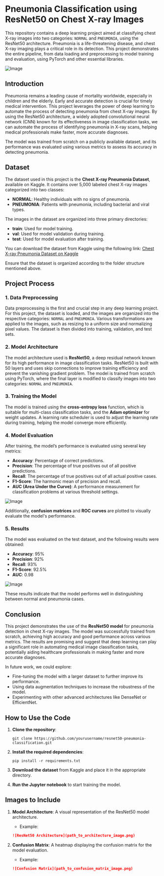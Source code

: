 # **Pneumonia Classification using ResNet50 on Chest X-ray Images**

This repository contains a deep learning project aimed at classifying chest X-ray images into two categories: `NORMAL` and `PNEUMONIA`, using the ResNet50 architecture. Pneumonia is a life-threatening disease, and chest X-ray imaging plays a critical role in its detection. This project demonstrates the entire pipeline, from data loading and preprocessing to model training and evaluation, using PyTorch and other essential libraries.

![Image](https://github.com/user-attachments/assets/cc551e1b-225b-47f0-a71f-c30e0869955f)

## **Introduction**

Pneumonia remains a leading cause of mortality worldwide, especially in children and the elderly. Early and accurate detection is crucial for timely medical intervention. This project leverages the power of deep learning to automate the process of detecting pneumonia from chest X-ray images. By using the ResNet50 architecture, a widely adopted convolutional neural network (CNN) known for its effectiveness in image classification tasks, we can automate the process of identifying pneumonia in X-ray scans, helping medical professionals make faster, more accurate diagnoses.

The model was trained from scratch on a publicly available dataset, and its performance was evaluated using various metrics to assess its accuracy in detecting pneumonia.

## **Dataset**

The dataset used in this project is the **Chest X-ray Pneumonia Dataset**, available on Kaggle. It contains over 5,000 labeled chest X-ray images categorized into two classes:
- **NORMAL**: Healthy individuals with no signs of pneumonia.
- **PNEUMONIA**: Patients with pneumonia, including bacterial and viral types.

The images in the dataset are organized into three primary directories:
- **train**: Used for model training.
- **val**: Used for model validation during training.
- **test**: Used for model evaluation after training.

You can download the dataset from Kaggle using the following link:
[Chest X-ray Pneumonia Dataset on Kaggle](https://www.kaggle.com/datasets/paultimothymooney/chest-xray-pneumonia)

Ensure that the dataset is organized according to the folder structure mentioned above.

## **Project Process**

### **1. Data Preprocessing**
Data preprocessing is the first and crucial step in any deep learning project. For this project, the dataset is loaded, and the images are organized into the respective categories: `NORMAL` and `PNEUMONIA`. Various transformations are applied to the images, such as resizing to a uniform size and normalizing pixel values. The dataset is then divided into training, validation, and test sets.

### **2. Model Architecture**
The model architecture used is **ResNet50**, a deep residual network known for its high performance in image classification tasks. ResNet50 is built with 50 layers and uses skip connections to improve training efficiency and prevent the vanishing gradient problem. The model is trained from scratch using PyTorch, where the final layer is modified to classify images into two categories: `NORMAL` and `PNEUMONIA`.

### **3. Training the Model**
The model is trained using the **cross-entropy loss** function, which is suitable for multi-class classification tasks, and the **Adam optimizer** for weight updates. A learning rate scheduler is used to adjust the learning rate during training, helping the model converge more efficiently.

### **4. Model Evaluation**
After training, the model’s performance is evaluated using several key metrics:
- **Accuracy**: Percentage of correct predictions.
- **Precision**: The percentage of true positives out of all positive predictions.
- **Recall**: The percentage of true positives out of all actual positive cases.
- **F1-Score**: The harmonic mean of precision and recall.
- **AUC (Area Under the Curve)**: A performance measurement for classification problems at various threshold settings.
  
![Image](https://github.com/user-attachments/assets/0acac8be-a0b2-48b6-8987-86449fb34c65)

Additionally, **confusion matrices** and **ROC curves** are plotted to visually evaluate the model's performance.

### **5. Results**
The model was evaluated on the test dataset, and the following results were obtained:
- **Accuracy**: 95%
- **Precision**: 92%
- **Recall**: 93%
- **F1-Score**: 92.5%
- **AUC**: 0.98

![Image](https://github.com/user-attachments/assets/8a642932-eb8b-4e54-a1ff-2e3e5d701585)

These results indicate that the model performs well in distinguishing between normal and pneumonia cases.

## **Conclusion**

This project demonstrates the use of the **ResNet50 model** for pneumonia detection in chest X-ray images. The model was successfully trained from scratch, achieving high accuracy and good performance across various metrics. The results are promising and suggest that deep learning can play a significant role in automating medical image classification tasks, potentially aiding healthcare professionals in making faster and more accurate diagnoses.

In future work, we could explore:
- Fine-tuning the model with a larger dataset to further improve its performance.
- Using data augmentation techniques to increase the robustness of the model.
- Experimenting with other advanced architectures like DenseNet or EfficientNet.

## **How to Use the Code**
1. **Clone the repository**:
   ```
   git clone https://github.com/yourusername/resnet50-pneumonia-classification.git
   ```

2. **Install the required dependencies**:
   ```
   pip install -r requirements.txt
   ```

3. **Download the dataset** from Kaggle and place it in the appropriate directory.

4. **Run the Jupyter notebook** to start training the model.

## **Images to Include**
1. **Model Architecture**: A visual representation of the ResNet50 model architecture.
   - Example:
   ```markdown
   ![ResNet50 Architecture](path_to_architecture_image.png)
   ```

2. **Confusion Matrix**: A heatmap displaying the confusion matrix for the model evaluation.
   - Example:
   ```markdown
   ![Confusion Matrix](path_to_confusion_matrix_image.png)
   ```

